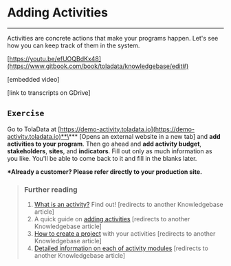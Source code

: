 # Adding Activities

---

Activities are concrete actions that make your programs happen. Let's see how you can keep track of them in the system.

[https://youtu.be/efUOQBdKx48](https://www.gitbook.com/book/toladata/knowledgebase/edit#)

\[embedded video\]

\[link to transcripts on GDrive\]

## `Exercise`

Go to TolaData at [https://demo-activity.toladata.io](https://demo-activity.toladata.io)**\*** \[Opens an external website in a new tab\] and **add activities to your program**. Then go ahead and **add activity budget**, **stakeholders**, **sites**, and **indicators**. Fill out only as much information as you like. You'll be able to come back to it and fill in the blanks later.

**\*Already a customer? Please refer directly to your production site.**

> ### Further reading
>
> 1. [What is an activity?](https://help.toladata.com/7-activities/what-is-an-activity.html) Find out! \[redirects to another Knowledgebase article\]
> 2. A quick guide on [adding activities](https://help.toladata.com/7-activities/add-activity.html) \[redirects to another Knowledgebase article\]
> 3. [How to create a project](https://help.toladata.com/7-activities/promoting-an-activity-to-a-project.html) with your activities \[redirects to another Knowledgebase article\]
> 4. [Detailed information on each of activity modules](https://help.toladata.com/7-activities/activity-modules.html) \[redirects to another Knowledgebase article\]

## 



